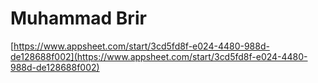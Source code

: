 # Muhammad Brir

[https://www.appsheet.com/start/3cd5fd8f-e024-4480-988d-de128688f002](https://www.appsheet.com/start/3cd5fd8f-e024-4480-988d-de128688f002)
